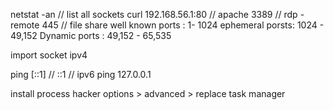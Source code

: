netstat -an // list all sockets
curl 192.168.56.1:80 // apache
3389 // rdp - remote
445 // file share
well known ports : 1- 1024
ephemeral porsts: 1024 - 49,152
Dynamic ports : 49,152 -  65,535

import socket
ipv4

ping [::1] // ::1 // ipv6
ping 127.0.0.1

install process hacker
options > advanced > replace task manager

